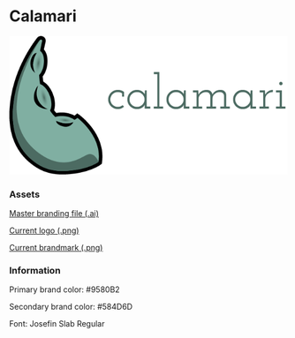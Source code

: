 # Calamari

![Current Calamari logo](logo.png)

### Assets
[Master branding file (.ai)](branding.ai)

[Current logo (.png)](logo.png)

[Current brandmark (.png)](brandmark.png)

### Information
Primary brand color: #9580B2

Secondary brand color: #584D6D

Font: Josefin Slab Regular
